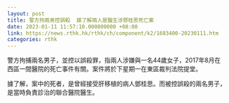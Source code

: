```yaml
---
layout: post
title: 警方拘兩男控誤殺  據了解兩人是醫生涉鄧桂思死亡案
date: 2023-01-11 11:57:10.000000000 +08:00
link: https://news.rthk.hk/rthk/ch/component/k2/1683400-20230111.htm
categories: rthk
---
```


警方拘捕兩名男子，並控以誤殺罪，指兩人涉嫌與一名44歲女子，2017年8月在西區一間醫院的死亡事件有關。案件將於下星期一在東區裁判法院提堂。

據了解，案中的死者，是曾經接受肝移植的病人鄧桂思。而被控誤殺的兩名男子，是當時負責診治的聯合醫院醫生。
